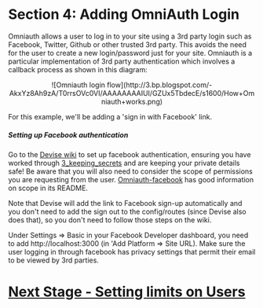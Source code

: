 # Section 4: Adding OmniAuth Login

Omniauth allows a user to log in to your site using a 3rd party login such as Facebook, Twitter, Github or other trusted 3rd party. This avoids the need for the user to create a new login/password just for your site.  Omniauth is a particular implementation of 3rd party authentication which involves a callback process as shown in this diagram:

<center>
![Omniauth login flow](http://3.bp.blogspot.com/-AkxYz8Ah9zA/T0rrsOVc0VI/AAAAAAAAIUI/GZUx5TbdecE/s1600/How+Omniauth+works.png)
</center>

For this example, we'll be adding a 'sign in with Facebook' link.

##### Setting up Facebook authentication

Go to the [Devise wiki](https://github.com/plataformatec/devise/wiki/OmniAuth:-Overview) to set up facebook authentication, ensuring you have worked through [3_keeping_secrets](3_keeping_secrets.md) and are keeping your private details safe! Be aware that you will also need to consider the scope of permissions you are requesting from the user. [Omniauth-facebook](https://github.com/mkdynamic/omniauth-facebook) has good information on scope in its README.

Note that Devise will add the link to Facebook sign-up automatically and you don't need to add the sign out to the config/routes (since Devise also does that), so you don't need to follow those steps on the wiki.

Under Settings => Basic in your Facebook Developer dashboard, you need to add http://localhost:3000 (in 'Add Platform => Site URL). Make sure the user logging in through facebook has privacy settings that permit their email to be viewed by 3rd parties.

# [Next Stage - Setting limits on Users](../yelp_v3/1_user_must_log_in.md)
